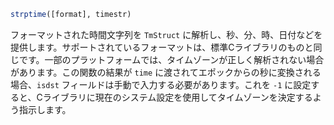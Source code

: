 ```julia
strptime([format], timestr)
```

フォーマットされた時間文字列を `TmStruct` に解析し、秒、分、時、日付などを提供します。サポートされているフォーマットは、標準Cライブラリのものと同じです。一部のプラットフォームでは、タイムゾーンが正しく解析されない場合があります。この関数の結果が `time` に渡されてエポックからの秒に変換される場合、`isdst` フィールドは手動で入力する必要があります。これを `-1` に設定すると、Cライブラリに現在のシステム設定を使用してタイムゾーンを決定するよう指示します。
